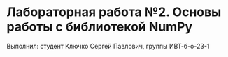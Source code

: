 # Лабораторная работа №2. Основы работы с библиотекой NumPy
Выполнил: студент Ключко Сергей Павлович, группы ИВТ-б-о-23-1
